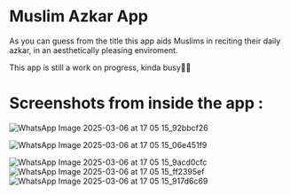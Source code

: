 # Muslim Azkar App

As you can guess from the title this app aids Muslims in reciting their daily azkar, in an aesthetically pleasing enviroment.

This app is still a work on progress, kinda busy🤷‍♂️

# Screenshots from inside the app :

![WhatsApp Image 2025-03-06 at 17 05 15_92bbcf26](https://github.com/user-attachments/assets/bd0d38d2-48fc-4130-bc88-23b6809ad501)

![WhatsApp Image 2025-03-06 at 17 05 15_06e451f9](https://github.com/user-attachments/assets/3c6e3124-df40-407a-89f3-25685103ebee)

![WhatsApp Image 2025-03-06 at 17 05 15_9acd0cfc](https://github.com/user-attachments/assets/ba8daf87-c823-460e-ae8e-0c311426d4f1)
![WhatsApp Image 2025-03-06 at 17 05 15_ff2395ef](https://github.com/user-attachments/assets/51ded6ef-cbfc-407a-a8c9-5fb67dfddb95)
![WhatsApp Image 2025-03-06 at 17 05 15_917d6c69](https://github.com/user-attachments/assets/e00ba845-2fb7-4f33-b35c-8aa21cad296a)
